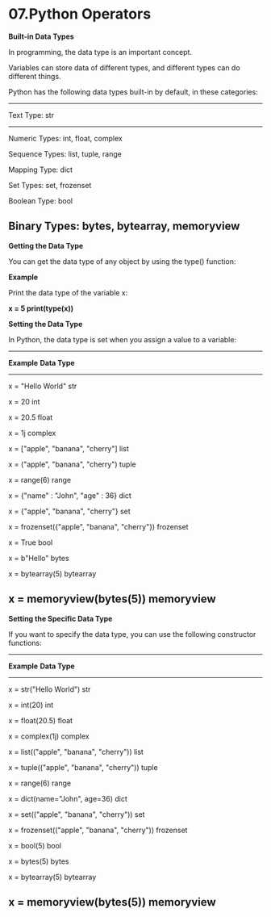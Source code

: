 # 07.Python Operators

**Built-in Data Types**

In programming, the data type is an important concept.

Variables can store data of different types, and different types can do
different things.

Python has the following data types built-in by default, in these
categories:

  -----------------------------------------------------------------------
  Text Type:                 str
  -------------------------- --------------------------------------------
  Numeric Types:             int, float, complex

  Sequence Types:            list, tuple, range

  Mapping Type:              dict

  Set Types:                 set, frozenset

  Boolean Type:              bool

  Binary Types:              bytes, bytearray, memoryview
  -----------------------------------------------------------------------

**Getting the Data Type**

You can get the data type of any object by using the type() function:

**Example**

Print the data type of the variable x:

**x = 5 print(type(x))**

**Setting the Data Type**

In Python, the data type is set when you assign a value to a variable:

  -----------------------------------------------------------------------
  **Example**                                           **Data Type**
  ----------------------------------------------------- -----------------
  x = \"Hello World\"                                   str

  x = 20                                                int

  x = 20.5                                              float

  x = 1j                                                complex

  x = \[\"apple\", \"banana\", \"cherry\"\]             list

  x = (\"apple\", \"banana\", \"cherry\")               tuple

  x = range(6)                                          range

  x = {\"name\" : \"John\", \"age\" : 36}               dict

  x = {\"apple\", \"banana\", \"cherry\"}               set

  x = frozenset({\"apple\", \"banana\", \"cherry\"})    frozenset

  x = True                                              bool

  x = b\"Hello\"                                        bytes

  x = bytearray(5)                                      bytearray

  x = memoryview(bytes(5))                              memoryview
  -----------------------------------------------------------------------

**Setting the Specific Data Type**

If you want to specify the data type, you can use the following
constructor functions:

  -----------------------------------------------------------------------
  **Example**                                           **Data Type**
  ----------------------------------------------------- -----------------
  x = str(\"Hello World\")                              str

  x = int(20)                                           int

  x = float(20.5)                                       float

  x = complex(1j)                                       complex

  x = list((\"apple\", \"banana\", \"cherry\"))         list

  x = tuple((\"apple\", \"banana\", \"cherry\"))        tuple

  x = range(6)                                          range

  x = dict(name=\"John\", age=36)                       dict

  x = set((\"apple\", \"banana\", \"cherry\"))          set

  x = frozenset((\"apple\", \"banana\", \"cherry\"))    frozenset

  x = bool(5)                                           bool

  x = bytes(5)                                          bytes

  x = bytearray(5)                                      bytearray

  x = memoryview(bytes(5))                              memoryview
  -----------------------------------------------------------------------
